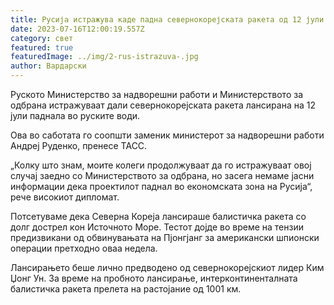 ```yaml
---
title: Русија истражува каде падна севернокорејската ракета од 12 јули
date: 2023-07-16T12:00:19.557Z
category: свет
featured: true
featuredImage: ../img/2-rus-istrazuva-.jpg
author: Вардарски
---
```

Руското Министерство за надворешни работи и Министерството за одбрана истражуваат дали севернокорејската ракета лансирана на 12 јули паднала во руските води.

Ова во саботата го соопшти заменик министерот за надворешни работи Андреј Руденко, пренесе ТАСС.

„Колку што знам, моите колеги продолжуваат да го истражуваат овој случај заедно со Министерството за одбрана, но засега немаме јасни информации дека проектилот паднал во економската зона на Русија“, рече високиот дипломат.

Потсетуваме дека Северна Кореја лансираше балистичка ракета со долг дострел кон Источното Море. Тестот дојде во време на тензии предизвикани од обвинувањата на Пјонгјанг за американски шпионски операции претходно оваа недела.

Лансирањето беше лично предводено од севернокорејскиот лидер Ким Џонг Ун. За време на пробното лансирање, интерконтиненталната балистичка ракета прелета на растојание од 1001 км.